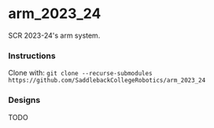 # arm_2023_24
SCR 2023-24's arm system.

### Instructions
Clone with: `git clone --recurse-submodules https://github.com/SaddlebackCollegeRobotics/arm_2023_24`

### Designs
TODO
